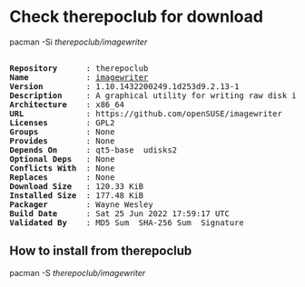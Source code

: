 # Check therepoclub for download

pacman -Si *therepoclub/imagewriter*

<div class="highlight"><pre class="highlight"><text>
<b>Repository</b>      : therepoclub
<b>Name</b>            : <a href="../../x86_64/imagewriter-1.10.1432200249.1d253d9.2.13-1-x86_64.pkg.tar.zst">imagewriter</a>
<b>Version</b>         : 1.10.1432200249.1d253d9.2.13-1
<b>Description</b>     : A graphical utility for writing raw disk images & hybrid isos to USB keys
<b>Architecture</b>    : x86_64
<b>URL</b>             : https://github.com/openSUSE/imagewriter
<b>Licenses</b>        : GPL2
<b>Groups</b>          : None
<b>Provides</b>        : None
<b>Depends On</b>      : qt5-base  udisks2
<b>Optional Deps</b>   : None
<b>Conflicts With</b>  : None
<b>Replaces</b>        : None
<b>Download Size</b>   : 120.33 KiB
<b>Installed Size</b>  : 177.48 KiB
<b>Packager</b>        : Wayne Wesley <wayne6324@gmail.com>
<b>Build Date</b>      : Sat 25 Jun 2022 17:59:17 UTC
<b>Validated By</b>    : MD5 Sum  SHA-256 Sum  Signature
</text></pre></div>

## How to install from therepoclub

pacman -S *therepoclub/imagewriter*
